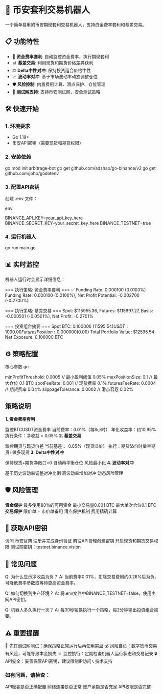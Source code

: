 # 🚀 币安套利交易机器人

一个简单易用的币安期现套利交易机器人，支持资金费率套利和基差交易。

## 📋 功能特性

- 🎯 **资金费率套利**: 自动监控资金费率，执行期现套利
- 📊 **基差交易**: 利用现货和期货价格差异获利
- ⚖️ **Delta中性对冲**: 保持投资组合价格中性
- 📈 **波动率对冲**: 基于市场波动率动态调整仓位
- 🛡️ **风险控制**: 内置费用计算、滑点保护、仓位管理
- 🧪 **测试网支持**: 支持币安测试网，安全测试策略

## 🛠 快速开始

### 1. 环境要求

- Go 1.19+
- 币安API密钥（需要现货和期货权限）

### 2. 安装依赖

go mod init arbitrage-bot
go get github.com/adshao/go-binance/v2
go get github.com/joho/godotenv

### 3. 配置API密钥

创建 .env 文件：

env

BINANCE_API_KEY=your_api_key_here
BINANCE_SECRET_KEY=your_secret_key_here
BINANCE_TESTNET=true
### 4. 运行机器人

go run main.go
## 📊 实时监控
机器人运行时会显示详细信息：


=== 执行策略: 资金费率套利 ===
✅ Funding Rate: 0.000100 (0.0100%)
Funding Rate: 0.000100 (0.0100%), Net Profit Potential: -0.002700 (-0.2700%)

=== 执行策略: 基差交易 ===
Spot: $115955.36, Futures: $115897.27, Basis: -0.000501 (-0.0501%), Net Profit: -0.2701%

=== 投资组合摘要 ===
Spot BTC: 0.100000 ($11595.54)
USDT: 1000.00
Futures Position: 0.000000 ($0.00)
Total Portfolio Value: $12595.54
Net Exposure: 0.100000 BTC

## ⚙️ 策略配置
核心参数
go

minProfitThreshold: 0.0005  // 最小盈利阈值 0.05%
maxPositionSize:    0.1     // 最大仓位 0.1 BTC
spotFeeRate:        0.001   // 现货费率 0.1%
futuresFeeRate:     0.0004  // 期货费率 0.04%
slippageTolerance:  0.0002  // 滑点容忍 0.02%
## 策略说明
**1. 资金费率套利**

监控BTCUSDT资金费率
当前费率：0.01%（每8小时）
年化收益率：约10.95%
执行条件：净收益 > 0.05%
**2. 基差交易**

监控期货与现货价差
当前基差：-0.05%（现货溢价）
执行：期货溢价时做空期货+做多现货
**3. Delta中性对冲**

保持现货+期货净敞口=0
自动再平衡仓位
风险最小化
**4. 波动率对冲**

基于历史波动率调整对冲比例
高波动率增加对冲
动态风险管理
## 🛡️ 风险管理
**资金保护**
最多使用80%的可用资金
最小交易量0.001 BTC
最大单次仓位0.1 BTC
**交易保护**
限价单 + 市价单备用
滑点保护机制
费用精确计算
## 📱 获取API密钥
访问 币安官网
注册并完成身份验证
前往API管理创建密钥
开启现货和期货交易权限
测试网密钥：testnet.binance.vision
## 🔧 常见问题
Q: 为什么显示净收益为负？
A: 当前费率0.01%，扣除交易费用约0.28%后为负。可降低费率参数或等待更高资金费率。

Q: 如何切换到生产环境？
A: 将.env文件中BINANCE_TESTNET=false，使用主网API密钥。

Q: 机器人多久执行一次？
A: 每30秒轮换执行一个策略，每2分钟输出投资组合摘要。

## ⚠️ 重要提醒
🧪 先在测试网测试：确保策略正常运行后再使用实盘
💰 风险自负：数字货币交易有风险，可能导致本金损失
📊 监控执行：定期检查机器人运行状态和交易记录
🔒 API安全：妥善保管API密钥，建议限制IP访问
📞 技术支持
### 如有问题，请检查：

API密钥是否正确配置
网络连接是否正常
账户余额是否充足
API权限是否完整
